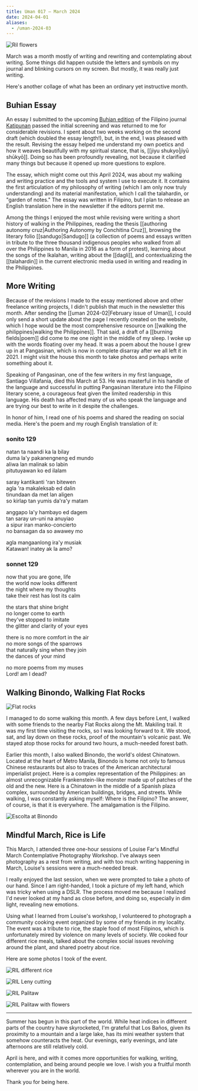 ```yaml
---
title: Uman 017 — March 2024
date: 2024-04-01
aliases:
  - /uman-2024-03
---
```

![Ril flowers](images/20240317-093030-ril-flowers-and-sugar.jpg)

March was a month mostly of writing and rewriting and contemplating about writing. Some things did happen outside the letters and symbols on my journal and blinking cursors on my screen. But mostly, it was really just writing.

Here's another collage of what has been an ordinary yet instructive month.

## Buhian Essay

An essay I submitted to the upcoming [Buhian edition](https://ajol.ateneo.edu/katipunan/announcements/panawagan-para-sa-mga-papel-buhian) of the Filipino journal [Katipunan](https://ajol.ateneo.edu/katipunan) passed the initial screening and was returned to me for considerable revisions. I spent about two weeks working on the second draft (which doubled the essay length!), but, in the end, I was pleased with the result. Revising the essay helped me understand my own poetics and how it weaves beautifully with my spiritual stance, that is, [[jiyu shukyo|jiyū shūkyō]]. Doing so has been profoundly revealing, not because it clarified many things but because it opened up more questions to explore.

The essay, which might come out this April 2024, was about my walking and writing practice and the tools and system I use to execute it. It contains the first articulation of my philosophy of writing (which I am only now truly understanding) and its material manifestation, which I call the talahardin, or "garden of notes." The essay was written in Filipino, but I plan to release an English translation here in the newsletter if the editors permit me.

Among the things I enjoyed the most while revising were writing a short history of walking in the Philippines, reading the thesis [[authoring autonomy cruz|Authoring Autonomy by Conchitina Cruz]], browsing the literary folio [[sandugo|Sandugo]] (a collection of poems and essays written in tribute to the three thousand indigenous peoples who walked from all over the Philippines to Manila in 2016 as a form of protest), learning about the songs of the Ikalahan, writing about the [[dagli]], and contextualizing the [[talahardin]] in the current electronic media used in writing and reading in the Philippines.

## More Writing

Because of the revisions I made to the essay mentioned above and other freelance writing projects, I didn't publish that much in the newsletter this month. After sending the [[uman 2024-02|February issue of Uman]], I could only send a short update about the page I recently created on the website, which I hope would be the most comprehensive resource on [[walking the philippines|walking the Philippines]]. That said, a draft of a [[burning fields|poem]] did come to me one night in the middle of my sleep. I woke up with the words floating over my head. It was a poem about the house I grew up in at Pangasinan, which is now in complete disarray after we all left it in 2021. I might visit the house this month to take photos and perhaps write something about it.

Speaking of Pangasinan, one of the few writers in my first language, Santiago Villafania, died this March at 53. He was masterful in his handle of the language and successful in putting Pangasinan literature into the Filipino literary scene, a courageous feat given the limited readership in this language. His death has affected many of us who speak the language and are trying our best to write in it despite the challenges.

In honor of him, I read one of his poems and shared the reading on social media. Here's the poem and my rough English translation of it:

### sonito 129

natan ta naandi ka la bilay  
duma la'y pakanengneng ed mundo  
aliwa lan malinak so labin  
pitutuyawan ko ed ilalam

saray kantikanti 'ran bitewen  
agla 'ra makaleksab ed dalin  
tinundaan da met lan aligen  
so kirlap tan yumis da'ra'y matam

anggapo la'y hambayo ed dagem  
tan saray un-uni na anuyiao  
a sipur iran manko-concierto  
no bansagan da so awawey mo

agla mangaanlong ira'y musiak  
Katawan! inatey ak la amo?

### sonnet 129

now that you are gone, life  
the world now looks different  
the night where my thoughts  
take their rest has lost its calm

the stars that shine bright  
no longer come to earth  
they've stopped to imitate  
the glitter and clarity of your eyes

there is no more comfort in the air  
no more songs of the sparrows  
that naturally sing when they join  
the dances of your mind

no more poems from my muses  
Lord! am I dead?

## Walking Binondo, Walking Flat Rocks

![Flat rocks](images/20240324-022506-flat-rocks.jpg)

I managed to do some walking this month. A few days before Lent, I walked with some friends to the nearby Flat Rocks along the Mt. Makiling trail. It was my first time visiting the rocks, so I was looking forward to it. We stood, sat, and lay down on these rocks, proof of the mountain's volcanic past. We stayed atop those rocks for around two hours, a much-needed forest bath.

Earlier this month, I also walked Binondo, the world's oldest Chinatown. Located at the heart of Metro Manila, Binondo is home not only to famous Chinese restaurants but also to traces of the American architectural imperialist project. Here is a complex representation of the Philippines: an almost unrecognizable Frankenstein-like monster made up of patches of the old and the new. Here is a Chinatown in the middle of a Spanish plaza complex, surrounded by American buildings, bridges, and streets. While walking, I was constantly asking myself: Where is the Filipino? The answer, of course, is that it is everywhere. The amalgamation is the Filipino.

![Escolta at Binondo](images/20240305-010604-binondo-escolta.jpg)

## Mindful March, Rice is Life

This March, I attended three one-hour sessions of Louise Far's Mindful March Contemplative Photography Workshop. I've always seen photography as a rest from writing, and with too much writing happening in March, Louise's sessions were a much-needed break.

I really enjoyed the last session, when we were prompted to take a photo of our hand. Since I am right-handed, I took a picture of my left hand, which was tricky when using a DSLR. The process moved me because I realized I'd never looked at my hand as close before, and doing so, especially in dim light, revealing new emotions.

Using what I learned from Louise's workshop, I volunteered to photograph a community cooking event organized by some of my friends in my locality. The event was a tribute to rice, the staple food of most Filipinos, which is unfortunately mired by violence on many levels of society. We cooked four different rice meals, talked about the complex social issues revolving around the plant, and shared poetry about rice.

Here are some photos I took of the event.

![RIL different rice](images/20240317-101036-ril-different-rice.jpg)

![RIL Leny cutting](images/20240317-110443-ril-leny-cutting.jpg)

![RIL Palitaw](images/20240317-110958-ril-palitaw.jpg)

![RIL Palitaw with flowers](images/20240317-121346-ril-palitaw-with-flowers.jpg)
***

Summer has begun in this part of the world. While heat indices in different parts of the country have skyrocketed, I'm grateful that Los Baños, given its proximity to a mountain and a large lake, has its mini weather system that somehow counteracts the heat. Our evenings, early evenings, and late afternoons are still relatively cold.

April is here, and with it comes more opportunities for walking, writing, contemplation, and being around people we love. I wish you a fruitful month wherever you are in the world.

Thank you for being here.